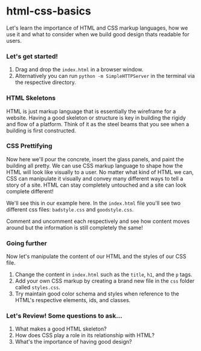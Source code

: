 # html-css-basics

Let's learn the importance of HTML and CSS markup languages, how we use it and what to consider when we build good design thats readable for users.

### Let's get started!

1. Drag and drop the `index.html` in a browser window.
1. Alternatively you can run `python -m SimpleHTTPServer` in the terminal via the respective directory.

### HTML Skeletons

HTML is just markup language that is essentially the wireframe for a website. Having a good skeleton or structure is key in building the rigidy and flow of a platform. Think of it as the steel beams that you see when a building is first constructed.

### CSS Prettifying

Now here we'll pour the concrete, insert the glass panels, and paint the building all pretty. We can use CSS markup language to shape how the HTML will look like visually to a user. No matter what kind of HTML we can, CSS can manipulate it visually and convey many different ways to tell a story of a site. HTML can stay completely untouched and a site can look complete different!

We'll see this in our example here. In the `index.html` file you'll see two different css files: `badstyle.css` and `goodstyle.css`.

Comment and uncomment each respectively and see how content moves around but the information is still completely the same!

### Going further

Now let's manipulate the content of our HTML and the styles of our CSS file.

1. Change the content in `index.html` such as the `title`, `h1`, and the `p` tags.
1. Add your own CSS markup by creating a brand new file in the `css` folder called `styles.css`.
1. Try maintain good color schema and styles when reference to the HTML's respective elements, ids, and classes.

### Let's Review! Some questions to ask...

1. What makes a good HTML skeleton?
1. How does CSS play a role in its relationship with HTML?
1. What's the importance of having good design?